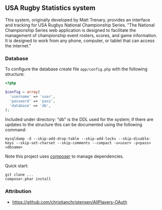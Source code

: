 ## USA Rugby Statistics system

This system, originally developed by Matt Trenary, provides an interface and tracking for USA Rugbys National Championship Series.
"The National Championship Series web application is designed to facilitate the management of championship event rosters, scores, and game information. It is designed to work from any phone, computer, or tablet that can access the internet."


### Database

To configure the database create file `app/config.php` with the following structure:

```PHP
<?php

$config = array(
  'username' => 'user',
  'password' => 'pass',
  'database' => 'db',
);
```

Included under directory: "db" is the DDL used for the system; if there are updates to the structure this can be documented using the following command:

`mysqldump -d --skip-add-drop-table --skip-add-locks --skip-disable-keys --skip-set-charset --skip-comments --compact -u<user> -p<pass> <dbname>`


Note this project uses [composer](http://getcomposer.org/) to manage dependencies.

Quick start:

```
git clone ...
composer.phar install
```


### Attribution

*  https://github.com/christianchristensen/AllPlayers-OAuth
